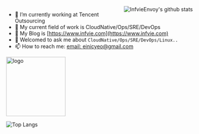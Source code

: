 <img align="right" src="https://github-readme-stats.vercel.app/api?username=Einic&show_icons=true&theme=vue" alt="InfvieEnvoy's github stats" />

- 🌈 I’m currently working at Tencent Outsourcing
- 🐳 My current field of work is CloudNative/Ops/SRE/DevOps
- 🤔 My Blog is [https://www.infvie.com](https://www.infvie.com) 
- 💬 Welcomed to ask me about `CloudNative/Ops/SRE/DevOps/Linux..`
- 📫 How to reach me: [email: einicyeo@gmail.com](einicyeo@gmail.com)

<img src="https://github-profile-trophy.vercel.app/?username=Einic&theme=flat&column=7&margin-w=10" alt="logo" height="160" align="center" />


<!--
**Einic/Einic** is a ✨ _special_ ✨ repository because its `README.md` (this file) appears on your GitHub profile.

Here are some ideas to get you started:

- 🔭 I’m currently working on ...
- 🌱 I’m currently learning ...
- 👯 I’m looking to collaborate on ...
- 🤔 I’m looking for help with ...
- 💬 Ask me about ...
- 📫 How to reach me: ...
- 😄 Pronouns: ...
- ⚡ Fun fact: ...

https://github.com/anuraghazra/github-readme-stats/blob/master/docs/readme_cn.md
https://rahuldkjain.github.io/gh-profile-readme-generator/
-->

![Top Langs](https://github-readme-stats.vercel.app/api/top-langs/?username=Einic&layout=compact&height="160")
